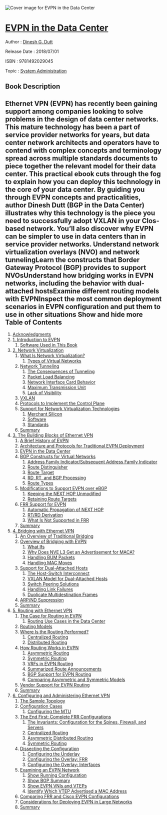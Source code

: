 ![Cover image for EVPN in the Data Center](https://imgdetail.ebookreading.net/cover/cover/20200215/EB9781492029045.jpg)

[EVPN in the Data Center](https://ebookreading.net/view/book/EVPN+in+the+Data+Center-EB9781492029045_1.html "EVPN in the Data Center")
====================================================================================================================

Author : [Dinesh G. Dutt](https://ebookreading.net/search/author/Dinesh+G.+Dutt)

Release Date : 2018/07/01

ISBN : 9781492029045

Topic : [System Administration](https://ebookreading.net/search/category/system-administration)

Book Description
-----------------

 Ethernet VPN (EVPN) has recently been gaining support among companies looking to solve problems in the design of data center networks. This mature technology has been a part of service provider networks for years, but data center network architects and operators have to contend with complex concepts and terminology spread across multiple standards documents to piece together the relevant model for their data center. This practical ebook cuts through the fog to explain how you can deploy this technology in the core of your data center.
By guiding you through EVPN concepts and practicalities, author Dinesh Dutt (BGP in the Data Center) illustrates why this technology is the piece you need to successfully adopt VXLAN in your Clos-based network. You’ll also discover why EVPN can be simpler to use in data centers than in service provider networks.
Understand network virtualization overlays (NVO) and network tunnelingLearn the constructs that Border Gateway Protocol (BGP) provides to support NVOsUnderstand how bridging works in EVPN networks, including the behavior with dual-attached hostsExamine different routing models with EVPNInspect the most common deployment scenarios in EVPN configuration and put them to use in other situations        Show and hide more                
Table of Contents
-----------------

1. [Acknowledgments](https://ebookreading.net/view/book/EVPN+in+the+Data+Center-EB9781492029045_4.html#idm140105417853408)
1. [1. Introduction to EVPN](https://ebookreading.net/view/book/EVPN+in+the+Data+Center-EB9781492029045_5.html#introduction_to_evp)
    1. [Software Used in This Book](https://ebookreading.net/view/book/EVPN+in+the+Data+Center-EB9781492029045_5.html#software_used_in_th)
1. [2. Network Virtualization](https://ebookreading.net/view/book/EVPN+in+the+Data+Center-EB9781492029045_6.html#network_virtualizat)
    1. [What Is Network Virtualization?](https://ebookreading.net/view/book/EVPN+in+the+Data+Center-EB9781492029045_6.html#what_is_network_vir)
        1. [Types of Virtual Networks](https://ebookreading.net/view/book/EVPN+in+the+Data+Center-EB9781492029045_6.html#types_of_virtual_ne)
    1. [Network Tunneling](https://ebookreading.net/view/book/EVPN+in+the+Data+Center-EB9781492029045_6.html#idm140105417830640)
        1. [The Consequences of Tunneling](https://ebookreading.net/view/book/EVPN+in+the+Data+Center-EB9781492029045_6.html#SEC_consequences_of)
        1. [Packet Load Balancing](https://ebookreading.net/view/book/EVPN+in+the+Data+Center-EB9781492029045_6.html#sec_loadbalance)
        1. [Network Interface Card Behavior](https://ebookreading.net/view/book/EVPN+in+the+Data+Center-EB9781492029045_6.html#idm140105417559600)
        1. [Maximum Transmission Unit](https://ebookreading.net/view/book/EVPN+in+the+Data+Center-EB9781492029045_6.html#idm140105417545632)
        1. [Lack of Visibility](https://ebookreading.net/view/book/EVPN+in+the+Data+Center-EB9781492029045_6.html#idm140105417544640)
    1. [VXLAN](https://ebookreading.net/view/book/EVPN+in+the+Data+Center-EB9781492029045_6.html#idm140105417573248)
    1. [Protocols to Implement the Control Plane](https://ebookreading.net/view/book/EVPN+in+the+Data+Center-EB9781492029045_6.html#protocols_to_implem)
    1. [Support for Network Virtualization Technologies](https://ebookreading.net/view/book/EVPN+in+the+Data+Center-EB9781492029045_6.html#support_for_network)
        1. [Merchant Silicon](https://ebookreading.net/view/book/EVPN+in+the+Data+Center-EB9781492029045_6.html#merchant_silicon)
        1. [Software](https://ebookreading.net/view/book/EVPN+in+the+Data+Center-EB9781492029045_6.html#software)
        1. [Standards](https://ebookreading.net/view/book/EVPN+in+the+Data+Center-EB9781492029045_6.html#standards)
    1. [Summary](https://ebookreading.net/view/book/EVPN+in+the+Data+Center-EB9781492029045_6.html#summary-id00002)
1. [3. The Building Blocks of Ethernet VPN](https://ebookreading.net/view/book/EVPN+in+the+Data+Center-EB9781492029045_7.html#building_blocks_of_)
    1. [A Brief History of EVPN](https://ebookreading.net/view/book/EVPN+in+the+Data+Center-EB9781492029045_7.html#brief_history_of_ev)
    1. [Architecture and Protocols for Traditional EVPN Deployment](https://ebookreading.net/view/book/EVPN+in+the+Data+Center-EB9781492029045_7.html#architecture_and_pr)
    1. [EVPN in the Data Center](https://ebookreading.net/view/book/EVPN+in+the+Data+Center-EB9781492029045_7.html#evpn_in_the_datacen)
    1. [BGP Constructs for Virtual Networks](https://ebookreading.net/view/book/EVPN+in+the+Data+Center-EB9781492029045_7.html#bgp_constructs_for_)
        1. [Address Family Indicator/Subsequent Address Family Indicator](https://ebookreading.net/view/book/EVPN+in+the+Data+Center-EB9781492029045_7.html#address_family_indi)
        1. [Route Distinguisher](https://ebookreading.net/view/book/EVPN+in+the+Data+Center-EB9781492029045_7.html#route_distinguisher)
        1. [Route Target](https://ebookreading.net/view/book/EVPN+in+the+Data+Center-EB9781492029045_7.html#route_target)
        1. [RD, RT, and BGP Processing](https://ebookreading.net/view/book/EVPN+in+the+Data+Center-EB9781492029045_7.html#rdcomma_rtcomma_and)
        1. [Route Types](https://ebookreading.net/view/book/EVPN+in+the+Data+Center-EB9781492029045_7.html#route_types)
    1. [Modifications to Support EVPN over eBGP](https://ebookreading.net/view/book/EVPN+in+the+Data+Center-EB9781492029045_7.html#modifications_to_su)
        1. [Keeping the NEXT HOP Unmodified](https://ebookreading.net/view/book/EVPN+in+the+Data+Center-EB9781492029045_7.html#keeping_the_next_ho)
        1. [Retaining Route Targets](https://ebookreading.net/view/book/EVPN+in+the+Data+Center-EB9781492029045_7.html#retaining_route_tar)
    1. [FRR Support for EVPN](https://ebookreading.net/view/book/EVPN+in+the+Data+Center-EB9781492029045_7.html#frr_support_for_evp)
        1. [Automatic Propagation of NEXT HOP](https://ebookreading.net/view/book/EVPN+in+the+Data+Center-EB9781492029045_7.html#automatic_propagati)
        1. [RT/RD Derivation](https://ebookreading.net/view/book/EVPN+in+the+Data+Center-EB9781492029045_7.html#rtsolidusrd_derivat)
        1. [What Is Not Supported in FRR](https://ebookreading.net/view/book/EVPN+in+the+Data+Center-EB9781492029045_7.html#what_is_not_support)
    1. [Summary](https://ebookreading.net/view/book/EVPN+in+the+Data+Center-EB9781492029045_7.html#summary-id00003)
1. [4. Bridging with Ethernet VPN](https://ebookreading.net/view/book/EVPN+in+the+Data+Center-EB9781492029045_8.html#bridging_with_ether)
    1. [An Overview of Traditional Bridging](https://ebookreading.net/view/book/EVPN+in+the+Data+Center-EB9781492029045_8.html#overview_of_traditi)
    1. [Overview of Bridging with EVPN](https://ebookreading.net/view/book/EVPN+in+the+Data+Center-EB9781492029045_8.html#overview_of_bridgin)
        1. [What Ifs](https://ebookreading.net/view/book/EVPN+in+the+Data+Center-EB9781492029045_8.html#what_ifs)
        1. [Why Does NVE L3 Get an Advertisement for MACA?](https://ebookreading.net/view/book/EVPN+in+the+Data+Center-EB9781492029045_8.html#why_does_nve_l3_get)
        1. [Handling BUM Packets](https://ebookreading.net/view/book/EVPN+in+the+Data+Center-EB9781492029045_8.html#handling_bum_packet)
        1. [Handling MAC Moves](https://ebookreading.net/view/book/EVPN+in+the+Data+Center-EB9781492029045_8.html#handling_mac_moves)
    1. [Support for Dual-Attached Hosts](https://ebookreading.net/view/book/EVPN+in+the+Data+Center-EB9781492029045_8.html#support_for_dual_at)
        1. [The Host-Switch Interconnect](https://ebookreading.net/view/book/EVPN+in+the+Data+Center-EB9781492029045_8.html#host_switch_interco)
        1. [VXLAN Model for Dual-Attached Hosts](https://ebookreading.net/view/book/EVPN+in+the+Data+Center-EB9781492029045_8.html#vxlan_model_for_dua)
        1. [Switch Peering Solutions](https://ebookreading.net/view/book/EVPN+in+the+Data+Center-EB9781492029045_8.html#switch_peering_solu)
        1. [Handling Link Failures](https://ebookreading.net/view/book/EVPN+in+the+Data+Center-EB9781492029045_8.html#handling_link_failu)
        1. [Duplicate Multidestination Frames](https://ebookreading.net/view/book/EVPN+in+the+Data+Center-EB9781492029045_8.html#duplicate_multidest)
    1. [ARP/ND Suppression](https://ebookreading.net/view/book/EVPN+in+the+Data+Center-EB9781492029045_8.html#arpsolidusnd_suppre)
    1. [Summary](https://ebookreading.net/view/book/EVPN+in+the+Data+Center-EB9781492029045_8.html#summary-id00004)
1. [5. Routing with Ethernet VPN](https://ebookreading.net/view/book/EVPN+in+the+Data+Center-EB9781492029045_9.html#routing_with_ethern)
    1. [The Case for Routing in EVPN](https://ebookreading.net/view/book/EVPN+in+the+Data+Center-EB9781492029045_9.html#case_for_routing_in)
        1. [Routing Use Cases in the Data Center](https://ebookreading.net/view/book/EVPN+in+the+Data+Center-EB9781492029045_9.html#routing_use_cases_i)
    1. [Routing Models](https://ebookreading.net/view/book/EVPN+in+the+Data+Center-EB9781492029045_9.html#routing_models)
    1. [Where Is the Routing Performed?](https://ebookreading.net/view/book/EVPN+in+the+Data+Center-EB9781492029045_9.html#where_is_the_routin)
        1. [Centralized Routing](https://ebookreading.net/view/book/EVPN+in+the+Data+Center-EB9781492029045_9.html#centralized_routing)
        1. [Distributed Routing](https://ebookreading.net/view/book/EVPN+in+the+Data+Center-EB9781492029045_9.html#distributed_routing)
    1. [How Routing Works in EVPN](https://ebookreading.net/view/book/EVPN+in+the+Data+Center-EB9781492029045_9.html#how_routing_works_i)
        1. [Asymmetric Routing](https://ebookreading.net/view/book/EVPN+in+the+Data+Center-EB9781492029045_9.html#symmetric_routing)
        1. [Symmetric Routing](https://ebookreading.net/view/book/EVPN+in+the+Data+Center-EB9781492029045_9.html#symmetric_routing-i)
        1. [VRFs in EVPN Routing](https://ebookreading.net/view/book/EVPN+in+the+Data+Center-EB9781492029045_9.html#idm140105417088064)
        1. [Summarized Route Announcements](https://ebookreading.net/view/book/EVPN+in+the+Data+Center-EB9781492029045_9.html#summarized_route_an)
        1. [BGP Support for EVPN Routing](https://ebookreading.net/view/book/EVPN+in+the+Data+Center-EB9781492029045_9.html#bgp_support_for_evp)
        1. [Comparing Asymmetric and Symmetric Models](https://ebookreading.net/view/book/EVPN+in+the+Data+Center-EB9781492029045_9.html#comparing_asymmetri)
    1. [Vendor Support for EVPN Routing](https://ebookreading.net/view/book/EVPN+in+the+Data+Center-EB9781492029045_9.html#vendor_support_for_)
    1. [Summary](https://ebookreading.net/view/book/EVPN+in+the+Data+Center-EB9781492029045_9.html#summary-id00009)
1. [6. Configuring and Administering Ethernet VPN](https://ebookreading.net/view/book/EVPN+in+the+Data+Center-EB9781492029045_10.html#configuring_and_adm)
    1. [The Sample Topology](https://ebookreading.net/view/book/EVPN+in+the+Data+Center-EB9781492029045_10.html#sample_topology-id0)
    1. [Configuration Cases](https://ebookreading.net/view/book/EVPN+in+the+Data+Center-EB9781492029045_10.html#configuration_cases)
        1. [Configuring the MTU](https://ebookreading.net/view/book/EVPN+in+the+Data+Center-EB9781492029045_10.html#configuring_the_mtu)
    1. [The End First: Complete FRR Configurations](https://ebookreading.net/view/book/EVPN+in+the+Data+Center-EB9781492029045_10.html#end_first_complete_)
        1. [The Invariants: Configuration for the Spines, Firewall, and Servers](https://ebookreading.net/view/book/EVPN+in+the+Data+Center-EB9781492029045_10.html#invariants_configur)
        1. [Centralized Routing](https://ebookreading.net/view/book/EVPN+in+the+Data+Center-EB9781492029045_10.html#centralized_routing)
        1. [Asymmetric Distributed Routing](https://ebookreading.net/view/book/EVPN+in+the+Data+Center-EB9781492029045_10.html#asymmetric_distribu)
        1. [Symmetric Routing](https://ebookreading.net/view/book/EVPN+in+the+Data+Center-EB9781492029045_10.html#symmetric_routing-i)
    1. [Dissecting the Configuration](https://ebookreading.net/view/book/EVPN+in+the+Data+Center-EB9781492029045_10.html#dissecting_the_conf)
        1. [Configuring the Underlay](https://ebookreading.net/view/book/EVPN+in+the+Data+Center-EB9781492029045_10.html#configuring_the_und)
        1. [Configuring the Overlay: FRR](https://ebookreading.net/view/book/EVPN+in+the+Data+Center-EB9781492029045_10.html#configuring_the_ove)
        1. [Configuring the Overlay: Interfaces](https://ebookreading.net/view/book/EVPN+in+the+Data+Center-EB9781492029045_10.html#configuring_the_ove)
    1. [Examining an EVPN Network](https://ebookreading.net/view/book/EVPN+in+the+Data+Center-EB9781492029045_10.html#examining_an_evpn_n)
        1. [Show Running Configuration](https://ebookreading.net/view/book/EVPN+in+the+Data+Center-EB9781492029045_10.html#show_running_config)
        1. [Show BGP Summary](https://ebookreading.net/view/book/EVPN+in+the+Data+Center-EB9781492029045_10.html#show_bgp_summary)
        1. [Show EVPN VNIs and VTEPs](https://ebookreading.net/view/book/EVPN+in+the+Data+Center-EB9781492029045_10.html#show_evpn_vnis_and_)
        1. [Identify Which VTEP Advertised a MAC Address](https://ebookreading.net/view/book/EVPN+in+the+Data+Center-EB9781492029045_10.html#identify_which_vtep)
    1. [Comparing FRR and Cisco EVPN Configurations](https://ebookreading.net/view/book/EVPN+in+the+Data+Center-EB9781492029045_10.html#comparing_frr_and_c)
    1. [Considerations for Deploying EVPN in Large Networks](https://ebookreading.net/view/book/EVPN+in+the+Data+Center-EB9781492029045_10.html#considerations_for_)
    1. [Summary](https://ebookreading.net/view/book/EVPN+in+the+Data+Center-EB9781492029045_10.html#summary-id00013)
